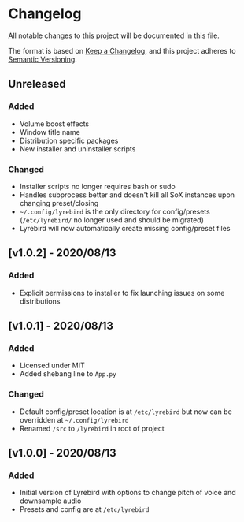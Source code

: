 # Changelog
All notable changes to this project will be documented in this file.

The format is based on [Keep a Changelog](https://keepachangelog.com/en/1.0.0/),
and this project adheres to [Semantic Versioning](https://semver.org/spec/v2.0.0.html).

## Unreleased

### Added

- Volume boost effects
- Window title name
- Distribution specific packages
- New installer and uninstaller scripts

### Changed

- Installer scripts no longer requires bash or sudo
- Handles subprocess better and doesn't kill all SoX instances upon changing preset/closing
- `~/.config/lyrebird` is the only directory for config/presets (`/etc/lyrebird/` no longer used and should be migrated)
- Lyrebird will now automatically create missing config/preset files

## [v1.0.2] - 2020/08/13

### Added

- Explicit permissions to installer to fix launching issues on some distributions

## [v1.0.1] - 2020/08/13

### Added

- Licensed under MIT
- Added shebang line to `App.py`

### Changed

- Default config/preset location is at `/etc/lyrebird` but now can be overridden at `~/.config/lyrebird`
- Renamed `/src` to `/lyrebird` in root of project

## [v1.0.0] - 2020/08/13

### Added

- Initial version of Lyrebird with options to change pitch of voice and downsample audio
- Presets and config are at `/etc/lyrebird`